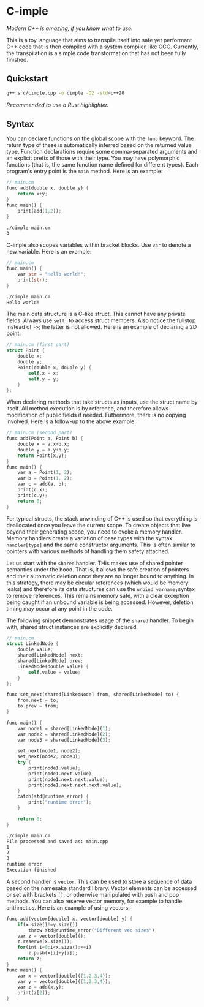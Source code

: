 # C-imple

*Modern C++ is amazing, if you know what to use.*

This is a toy language that aims to transpile itself into
safe yet performant C++ code that is then compiled with
a system compiler, like GCC. Currently, the transpilation
is a simple code transformation that has not been fully
finished.

## Quickstart

```bash
g++ src/cimple.cpp -o cimple -O2 -std=c++20
```

*Recommended to use a Rust highlighter.*


## Syntax

You can declare functions on the global scope
with the `func` keyword. The return type of these
is automatically inferred based on the returned
value type. Function declarations require some
comma-separated arguments and an explicit prefix
of those with their type. You may have polymorphic
functions (that is, the same function name defined
for different types). 
Each program's entry point is the `main` method. 
Here is an example:

```rust
// main.cm
func add(double x, double y) {
    return x+y;
}
func main() {
    print(add(1,2));
}
```

```bash
./cimple main.cm
3
```

C-imple also scopes variables within bracket blocks.
Use `var` to denote a new variable. Here is an example:

```rust
// main.cm
func main() {
    var str = "Hello world!";
    print(str);
}
```

```bash
./cimple main.cm
Hello world!
```

The main data structure is a C-like struct.
This cannot have any private fields. Always
use `self.` to access struct members. Also notice
the fullstop instead of `->`; the latter is not allowed.
Here is an example of declaring a 2D point:

```rust
// main.cm (first part)
struct Point {
    double x;
    double y;
    Point(double x, double y) {
        self.x = x;
        self.y = y;
    }
};
```

When declaring methods that take structs as inputs,
use the struct name by itself. All method execution
is by reference, and therefore allows modification of 
public fields if needed. Futhermore, there is no
copying involved. Here is a follow-up to the above
example.

```rust
// main.cm (second part)
func add(Point a, Point b) {
    double x = a.x+b.x;
    double y = a.y+b.y;
    return Point(x,y);
}
func main() {
    var a = Point(1, 2);
    var b = Point(1, 2);
    var c = add(a, b);
    print(c.x);
    print(c.y);
    return 0;
}
```

For typical structs, the stack unwinding of 
C++ is used so that everything is deallocated once
you leave the current scope. To create objects that 
live beyond their generating scope, you need to evoke
a memory handler. Memory handlers create a variation
of base types with the syntax `handler[type]` and the
same constructor arguments. This is often similar to 
pointers with various methods of handling them safety 
attached.

Let us start with the `shared` handler.
THis makes use of shared pointer semantics under the hood.
That is, it allows the safe creation of pointers
and their automatic deletion once they are no longer bound
to anything. In this strategy, there may be circular references
(which would be memory leaks) and therefore its data
structures can use the `unbind varname;`syntax to remove references.
This remains memory safe, with a clear exception being
caught if an unbound variable is being accessed. However,
deletion timing may occur at any point in the code.


The following snippet demonstrates usage of the 
`shared` handler. To begin with, shared struct instances
are explicitly declared.


```rust
// main.cm
struct LinkedNode {
    double value;
    shared[LinkedNode] next;
    shared[LinkedNode] prev;
    LinkedNode(double value) {
        self.value = value;
    }
};

func set_next(shared[LinkedNode] from, shared[LinkedNode] to) {
    from.next = to;
    to.prev = from;
}

func main() {
    var node1 = shared[LinkedNode](1);
    var node2 = shared[LinkedNode](2);
    var node3 = shared[LinkedNode](3);

    set_next(node1, node2);
    set_next(node2, node3);
    try {
        print(node1.value);
        print(node1.next.value);
        print(node1.next.next.value);
        print(node1.next.next.next.value);
    }
    catch(std@runtime_error) {
        print("runtime error");
    }

    return 0;
}
```

```bash
./cimple main.cm
File processed and saved as: main.cpp
1
2
3
runtime error
Execution finished
```

A second handler is `vector`. This can be used to store a 
sequence of data based on the namesake standard library. 
Vector elements can be accessed or set with brackets `[]`,
or otherwise manipulated with push and pop methods.
You can also reserve vector memory, for example to handle arithmetics.
Here is an example of using vectors:

```rust
func add(vector[double] x, vector[double] y) {
    if(x.size()!=y.size())
        throw std@runtime_error("Different vec sizes");
    var z = vector[double]();
    z.reserve(x.size());
    for(int i=0;i<x.size();++i)
        z.push(x[i]+y[i]);
    return z;
}
func main() {
    var x = vector[double]({1,2,3,4});
    var y = vector[double]({1,2,3,4});
    var z = add(x,y);
    print(z[2]);
}
```